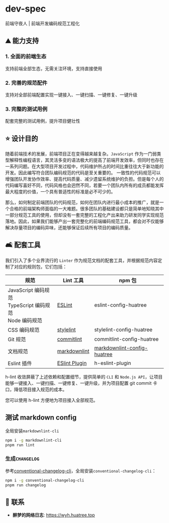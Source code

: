 # dev-spec

前端守夜人 | 前端开发编码规范工程化

## :mountain: 能力支持

### 1. 全面的前端生态

支持前端全部生态，无需关注环境，支持直接使用

### 2. 完善的规范配件

支持对全部前端配置实现一键接入、一键扫描、一键修复、一键升级

### 3. 完整的测试用例

配套完整的测试用例，提升项目健壮性

## :star: 设计目的

随着前端技术的发展，前端项目正在变得越来越复杂。`JavaScript` 作为一门弱类型解释性编程语言，其灵活多变的语法极大的提高了前端开发效率，但同时也存在一系列问题。在大型项目开发过程中，代码维护所占的时间比重往往大于新功能的开发。因此编写符合团队编码规范的代码是至关重要的。 一致性的代码规范可以增强团队开发协作效率、提高代码质量、减少遗留系统维护的负担。但是每个人的代码编写喜好不同，代码风格也会迥然不同，若要一个团队内所有的成员都能发挥最大程度的价值，一个具有普适性的标准是必不可少的。

那么，如何制定前端团队的代码规范，如何在团队内进行最小成本的推广，就是一个合格的前端架构师面临的一大难题。很多团队的基础建设都只是简单地知晓其中一部分规范工具的使用，但却没有一套完整的工程化产出来助力研发同学实现规范落地。因此，如果我们能够产出一套完整化的前端编码规范工具，都会对不仅能够解决存量项目的编码异味，还能够保证后续所有项目的编码质量。

## :couch_and_lamp: 配套工具

我们引入了多个业界流行的 `Linter` 作为规范文档的配套工具，并根据规范内容定制了对应的规则包，它们包括：

| 规范                                                         | Lint 工具                                                    | npm 包                                                       |
| ------------------------------------------------------------ | ------------------------------------------------------------ | ------------------------------------------------------------ |
| JavaScript 编码规范 <br/> TypeScript 编码规范 <br/> Node 编码规范 | [ESLint](https://eslint.org/)                                | eslint-config-huatree                                              |
| CSS 编码规范                                                 | [stylelint](https://stylelint.io/)                           | stylelint-config-huatree                                           |
| Git 规范                                                     | [commitlint](https://commitlint.js.org/#/)                   | commitlint-config-huatree                                          |
| 文档规范                                                     | [markdownlint](https://github.com/DavidAnson/markdownlint)   | [markdownlint-config-huatree](https://www.npmjs.com/package/markdownlint-config-huatree) |
| Eslint 插件                                                  | [ESlint Plugin](https://eslint.org/docs/latest/extend/plugins) | h-eslint-plugin                                              |

h-lint 收敛屏蔽了上述依赖和配置细节，提供简单的 `CLI` 和 `Node.js API`，让项目能够一键接入、一键扫描、一键修复、一键升级，并为项目配置 git commit 卡口，降低项目接入规范的成本。

您可以使用 h-lint 方便地为项目接入全部规范。

## 测试 markdown config

全局安装`markdownlint-cli`

```bash
npm i -g markdownlint-cli
pnpm run lint
```

### 生成`CHANGELOG`

参考[conventional-changelog-cli](https://www.npmjs.com/package/conventional-changelog-cli)，全局安装`conventional-changelog-cli`：

```bash
npm i -g conventional-changelog-cli
pnpm run changelog
```

## :email: 联系

- **醉梦的网络日志**: <https://wyh.huatree.top>
